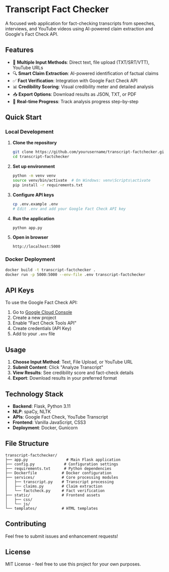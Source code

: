 # Transcript Fact Checker

A focused web application for fact-checking transcripts from speeches, interviews, and YouTube videos using AI-powered claim extraction and Google's Fact Check API.

## Features

- 📝 **Multiple Input Methods**: Direct text, file upload (TXT/SRT/VTT), YouTube URLs
- 🔍 **Smart Claim Extraction**: AI-powered identification of factual claims
- ✅ **Fact Verification**: Integration with Google Fact Check API
- 📊 **Credibility Scoring**: Visual credibility meter and detailed analysis
- 📥 **Export Options**: Download results as JSON, TXT, or PDF
- 🎯 **Real-time Progress**: Track analysis progress step-by-step

## Quick Start

### Local Development

1. **Clone the repository**
   ```bash
   git clone https://github.com/yourusername/transcript-factchecker.git
   cd transcript-factchecker
   ```

2. **Set up environment**
   ```bash
   python -m venv venv
   source venv/bin/activate  # On Windows: venv\Scripts\activate
   pip install -r requirements.txt
   ```

3. **Configure API keys**
   ```bash
   cp .env.example .env
   # Edit .env and add your Google Fact Check API key
   ```

4. **Run the application**
   ```bash
   python app.py
   ```

5. **Open in browser**
   ```
   http://localhost:5000
   ```

### Docker Deployment

```bash
docker build -t transcript-factchecker .
docker run -p 5000:5000 --env-file .env transcript-factchecker
```

## API Keys

To use the Google Fact Check API:

1. Go to [Google Cloud Console](https://console.cloud.google.com)
2. Create a new project
3. Enable "Fact Check Tools API"
4. Create credentials (API Key)
5. Add to your `.env` file

## Usage

1. **Choose Input Method**: Text, File Upload, or YouTube URL
2. **Submit Content**: Click "Analyze Transcript"
3. **View Results**: See credibility score and fact-check details
4. **Export**: Download results in your preferred format

## Technology Stack

- **Backend**: Flask, Python 3.11
- **NLP**: spaCy, NLTK
- **APIs**: Google Fact Check, YouTube Transcript
- **Frontend**: Vanilla JavaScript, CSS3
- **Deployment**: Docker, Gunicorn

## File Structure

```
transcript-factchecker/
├── app.py                 # Main Flask application
├── config.py             # Configuration settings
├── requirements.txt      # Python dependencies
├── Dockerfile           # Docker configuration
├── services/            # Core processing modules
│   ├── transcript.py    # Transcript processing
│   ├── claims.py        # Claim extraction
│   └── factcheck.py     # Fact verification
├── static/              # Frontend assets
│   ├── css/
│   └── js/
└── templates/           # HTML templates
```

## Contributing

Feel free to submit issues and enhancement requests!

## License

MIT License - feel free to use this project for your own purposes.
